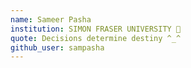```yaml
---
name: Sameer Pasha 
institution: SIMON FRASER UNIVERSITY 🚩 
quote: Decisions determine destiny ^_^
github_user: sampasha
---
```


